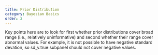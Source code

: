 ```yaml
---
title: Prior Distribution
category: Bayesian Basics
order: 2
---
```



Key points here are to look for first whether prior distributions cover broad range (i.e., relatively uninformative) and second whether their range cover abnormal values. For example, it is not possible to have negative standard devation, so sd_v.true subpanel should not cover negative values.




